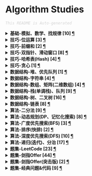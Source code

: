 Algorithm Studies
===

<font color="LightGrey"><i> `This README is Auto-generated` </i></font>

<details><summary><b> 基础-模拟、数学、找规律 [10] <a href="topics/基础-模拟、数学、找规律.md">¶</a></b></summary>

- [`LeetCode No.0005 最长回文子串 (中等, 2021-10)`](topics/基础-模拟、数学、找规律.md#leetcode-no0005-最长回文子串-中等-2021-10)
- [`LeetCode No.0352 将数据流变为多个不相交区间 (困难, 2021-10)`](topics/基础-模拟、数学、找规律.md#leetcode-no0352-将数据流变为多个不相交区间-困难-2021-10)
- [`LeetCode No.0441 排列硬币 (简单, 2021-10)`](topics/基础-模拟、数学、找规律.md#leetcode-no0441-排列硬币-简单-2021-10)
- [`LeetCode No.0859 亲密字符串 (简单, 2021-11)`](topics/基础-模拟、数学、找规律.md#leetcode-no0859-亲密字符串-简单-2021-11)
- [`剑指Offer No.0014 剪绳子1 (中等, 2021-11)`](topics/基础-模拟、数学、找规律.md#剑指offer-no0014-剪绳子1-中等-2021-11)
- [`剑指Offer No.0029 顺时针打印矩阵（3种思路4个写法） (中等, 2021-11)`](topics/基础-模拟、数学、找规律.md#剑指offer-no0029-顺时针打印矩阵3种思路4个写法-中等-2021-11)
- [`剑指Offer No.0039 数组中出现次数超过一半的数字 (简单, 2021-12)`](topics/基础-模拟、数学、找规律.md#剑指offer-no0039-数组中出现次数超过一半的数字-简单-2021-12)
- [`剑指Offer No.0044 数字序列中某一位的数字 (中等, 2021-11)`](topics/基础-模拟、数学、找规律.md#剑指offer-no0044-数字序列中某一位的数字-中等-2021-11)
- [`剑指Offer No.0063 买卖股票的最佳时机 (中等, 2021-11)`](topics/基础-模拟、数学、找规律.md#剑指offer-no0063-买卖股票的最佳时机-中等-2021-11)
- [`剑指Offer No.0067 把字符串转换成整数 (中等, 2021-11)`](topics/基础-模拟、数学、找规律.md#剑指offer-no0067-把字符串转换成整数-中等-2021-11)

</details>

<details><summary><b> 技巧-位运算 [3] <a href="topics/技巧-位运算.md">¶</a></b></summary>

- [`LeetCode No.0029 两数相除 (中等, 2021-10)`](topics/技巧-位运算.md#leetcode-no0029-两数相除-中等-2021-10)
- [`LeetCode No.0187 重复的DNA序列 (中等, 2021-10)`](topics/技巧-位运算.md#leetcode-no0187-重复的dna序列-中等-2021-10)
- [`剑指Offer No.0015 二进制中1的个数 (简单, 2021-11)`](topics/技巧-位运算.md#剑指offer-no0015-二进制中1的个数-简单-2021-11)

</details>

<details><summary><b> 技巧-前缀和 [2] <a href="topics/技巧-前缀和.md">¶</a></b></summary>

- [`LeetCode No.0437 路径总和3 (中等, 2021-10)`](topics/技巧-前缀和.md#leetcode-no0437-路径总和3-中等-2021-10)
- [`剑指Offer No.0042 连续子数组的最大和 (简单, 2021-10)`](topics/技巧-前缀和.md#剑指offer-no0042-连续子数组的最大和-简单-2021-10)

</details>

<details><summary><b> 技巧-双指针、滑动窗口 [8] <a href="topics/技巧-双指针、滑动窗口.md">¶</a></b></summary>

- [`LeetCode No.0011 盛最多水的容器 (中等, 2021-10)`](topics/技巧-双指针、滑动窗口.md#leetcode-no0011-盛最多水的容器-中等-2021-10)
- [`LeetCode No.0015 三数之和 (中等, 2021-10)`](topics/技巧-双指针、滑动窗口.md#leetcode-no0015-三数之和-中等-2021-10)
- [`LeetCode No.0016 最接近的三数之和 (中等, 2021-10)`](topics/技巧-双指针、滑动窗口.md#leetcode-no0016-最接近的三数之和-中等-2021-10)
- [`LeetCode No.0042 接雨水 (困难, 2021-10)`](topics/技巧-双指针、滑动窗口.md#leetcode-no0042-接雨水-困难-2021-10)
- [`LeetCode No.0167 两数之和2(输入有序数组) (简单, 2021-10)`](topics/技巧-双指针、滑动窗口.md#leetcode-no0167-两数之和2输入有序数组-简单-2021-10)
- [`LeetCode No.0611 有效三角形的个数 (中等, 2021-10)`](topics/技巧-双指针、滑动窗口.md#leetcode-no0611-有效三角形的个数-中等-2021-10)
- [`剑指Offer No.0021 调整数组顺序使奇数位于偶数前面 (简单, 2021-11)`](topics/技巧-双指针、滑动窗口.md#剑指offer-no0021-调整数组顺序使奇数位于偶数前面-简单-2021-11)
- [`剑指Offer No.0022 链表中倒数第k个节点 (简单, 2021-11)`](topics/技巧-双指针、滑动窗口.md#剑指offer-no0022-链表中倒数第k个节点-简单-2021-11)

</details>

<details><summary><b> 技巧-哈希表(Hash) [4] <a href="topics/技巧-哈希表(Hash).md">¶</a></b></summary>

- [`LeetCode No.0001 两数之和 (简单, 2021-10)`](topics/技巧-哈希表(Hash).md#leetcode-no0001-两数之和-简单-2021-10)
- [`LeetCode No.0187 重复的DNA序列 (中等, 2021-10)`](topics/技巧-哈希表(Hash).md#leetcode-no0187-重复的dna序列-中等-2021-10)
- [`剑指Offer No.0003 数组中重复的数字 (简单, 2021-11)`](topics/技巧-哈希表(Hash).md#剑指offer-no0003-数组中重复的数字-简单-2021-11)
- [`剑指Offer No.0035 复杂链表的复制（深拷贝） (中等, 2021-12)`](topics/技巧-哈希表(Hash).md#剑指offer-no0035-复杂链表的复制深拷贝-中等-2021-12)

</details>

<details><summary><b> 技巧-贪心 [1] <a href="topics/技巧-贪心.md">¶</a></b></summary>

- [`剑指Offer No.0014 剪绳子1 (中等, 2021-11)`](topics/技巧-贪心.md#剑指offer-no0014-剪绳子1-中等-2021-11)

</details>

<details><summary><b> 数据结构-堆、优先队列 [1] <a href="topics/数据结构-堆、优先队列.md">¶</a></b></summary>

- [`剑指Offer(突击版) No.0076 数组中的第K大的数字 (中等, 2021-10)`](topics/数据结构-堆、优先队列.md#剑指offer突击版-no0076-数组中的第k大的数字-中等-2021-10)

</details>

<details><summary><b> 数据结构-字符串 [4] <a href="topics/数据结构-字符串.md">¶</a></b></summary>

- [`LeetCode No.0434 字符串中的单词数 (简单, 2021-10)`](topics/数据结构-字符串.md#leetcode-no0434-字符串中的单词数-简单-2021-10)
- [`LeetCode No.0859 亲密字符串 (简单, 2021-11)`](topics/数据结构-字符串.md#leetcode-no0859-亲密字符串-简单-2021-11)
- [`剑指Offer No.0005 替换空格 (简单, 2021-11)`](topics/数据结构-字符串.md#剑指offer-no0005-替换空格-简单-2021-11)
- [`剑指Offer No.0067 把字符串转换成整数 (中等, 2021-11)`](topics/数据结构-字符串.md#剑指offer-no0067-把字符串转换成整数-中等-2021-11)

</details>

<details><summary><b> 数据结构-数组、矩阵(二维数组) [4] <a href="topics/数据结构-数组、矩阵(二维数组).md">¶</a></b></summary>

- [`剑指Offer No.0021 调整数组顺序使奇数位于偶数前面 (简单, 2021-11)`](topics/数据结构-数组、矩阵(二维数组).md#剑指offer-no0021-调整数组顺序使奇数位于偶数前面-简单-2021-11)
- [`剑指Offer No.0029 顺时针打印矩阵（3种思路4个写法） (中等, 2021-11)`](topics/数据结构-数组、矩阵(二维数组).md#剑指offer-no0029-顺时针打印矩阵3种思路4个写法-中等-2021-11)
- [`剑指Offer No.0030 包含min函数的栈 (简单, 2021-11)`](topics/数据结构-数组、矩阵(二维数组).md#剑指offer-no0030-包含min函数的栈-简单-2021-11)
- [`剑指Offer No.0031 栈的压入、弹出序列 (中等, 2021-11)`](topics/数据结构-数组、矩阵(二维数组).md#剑指offer-no0031-栈的压入弹出序列-中等-2021-11)

</details>

<details><summary><b> 数据结构-栈(单调栈)、队列 [9] <a href="topics/数据结构-栈(单调栈)、队列.md">¶</a></b></summary>

- [`LeetCode No.0496 下一个更大元素 (简单, 2021-11)`](topics/数据结构-栈(单调栈)、队列.md#leetcode-no0496-下一个更大元素-简单-2021-11)
- [`剑指Offer No.0006 从尾到头打印链表 (简单, 2021-11)`](topics/数据结构-栈(单调栈)、队列.md#剑指offer-no0006-从尾到头打印链表-简单-2021-11)
- [`剑指Offer No.0009 用两个栈实现队列 (简单, 2021-11)`](topics/数据结构-栈(单调栈)、队列.md#剑指offer-no0009-用两个栈实现队列-简单-2021-11)
- [`剑指Offer No.0009 用两个栈实现队列 (简单, 2021-11)`](topics/数据结构-栈(单调栈)、队列.md#剑指offer-no0009-用两个栈实现队列-简单-2021-11)
- [`剑指Offer No.0030 包含min函数的栈 (简单, 2021-11)`](topics/数据结构-栈(单调栈)、队列.md#剑指offer-no0030-包含min函数的栈-简单-2021-11)
- [`剑指Offer No.0031 栈的压入、弹出序列 (中等, 2021-11)`](topics/数据结构-栈(单调栈)、队列.md#剑指offer-no0031-栈的压入弹出序列-中等-2021-11)
- [`剑指Offer No.0032 层序遍历二叉树-1 (简单, 2021-11)`](topics/数据结构-栈(单调栈)、队列.md#剑指offer-no0032-层序遍历二叉树-1-简单-2021-11)
- [`剑指Offer No.0032 层序遍历二叉树-2 (简单, 2021-11)`](topics/数据结构-栈(单调栈)、队列.md#剑指offer-no0032-层序遍历二叉树-2-简单-2021-11)
- [`剑指Offer No.0032 层序遍历二叉树-3（之字形遍历） (简单, 2021-11)`](topics/数据结构-栈(单调栈)、队列.md#剑指offer-no0032-层序遍历二叉树-3之字形遍历-简单-2021-11)

</details>

<details><summary><b> 数据结构-树、二叉树 [16] <a href="topics/数据结构-树、二叉树.md">¶</a></b></summary>

- [`LeetCode No.0104 二叉树的最大深度 (简单, 2021-10)`](topics/数据结构-树、二叉树.md#leetcode-no0104-二叉树的最大深度-简单-2021-10)
- [`LeetCode No.0111 二叉树的最小深度 (简单, 2021-10)`](topics/数据结构-树、二叉树.md#leetcode-no0111-二叉树的最小深度-简单-2021-10)
- [`LeetCode No.0437 路径总和3 (中等, 2021-10)`](topics/数据结构-树、二叉树.md#leetcode-no0437-路径总和3-中等-2021-10)
- [`剑指Offer No.0007 重建二叉树 (中等, 2021-11)`](topics/数据结构-树、二叉树.md#剑指offer-no0007-重建二叉树-中等-2021-11)
- [`剑指Offer No.0026 树的子结构 (中等, 2021-11)`](topics/数据结构-树、二叉树.md#剑指offer-no0026-树的子结构-中等-2021-11)
- [`剑指Offer No.0027 二叉树的镜像 (简单, 2021-11)`](topics/数据结构-树、二叉树.md#剑指offer-no0027-二叉树的镜像-简单-2021-11)
- [`剑指Offer No.0028 对称的二叉树 (简单, 2021-11)`](topics/数据结构-树、二叉树.md#剑指offer-no0028-对称的二叉树-简单-2021-11)
- [`剑指Offer No.0032 层序遍历二叉树-1 (简单, 2021-11)`](topics/数据结构-树、二叉树.md#剑指offer-no0032-层序遍历二叉树-1-简单-2021-11)
- [`剑指Offer No.0032 层序遍历二叉树-2 (简单, 2021-11)`](topics/数据结构-树、二叉树.md#剑指offer-no0032-层序遍历二叉树-2-简单-2021-11)
- [`剑指Offer No.0032 层序遍历二叉树-3（之字形遍历） (简单, 2021-11)`](topics/数据结构-树、二叉树.md#剑指offer-no0032-层序遍历二叉树-3之字形遍历-简单-2021-11)
- [`剑指Offer No.0033 二叉搜索树的后序遍历序列 (中等, 2021-12)`](topics/数据结构-树、二叉树.md#剑指offer-no0033-二叉搜索树的后序遍历序列-中等-2021-12)
- [`剑指Offer No.0034 二叉树中和为某一值的路径 (中等, 2021-12)`](topics/数据结构-树、二叉树.md#剑指offer-no0034-二叉树中和为某一值的路径-中等-2021-12)
- [`剑指Offer No.0036 二叉搜索树与双向链表 (中等, 2021-12)`](topics/数据结构-树、二叉树.md#剑指offer-no0036-二叉搜索树与双向链表-中等-2021-12)
- [`剑指Offer No.0037 序列化二叉树 (困难, 2021-12)`](topics/数据结构-树、二叉树.md#剑指offer-no0037-序列化二叉树-困难-2021-12)
- [`剑指Offer No.0054 二叉搜索树的第k大节点 (简单, 2021-11)`](topics/数据结构-树、二叉树.md#剑指offer-no0054-二叉搜索树的第k大节点-简单-2021-11)
- [`剑指Offer No.0055 二叉树的深度 (简单, 2021-11)`](topics/数据结构-树、二叉树.md#剑指offer-no0055-二叉树的深度-简单-2021-11)

</details>

<details><summary><b> 数据结构-链表 [8] <a href="topics/数据结构-链表.md">¶</a></b></summary>

- [`LeetCode No.0002 两数相加 (中等, 2021-10)`](topics/数据结构-链表.md#leetcode-no0002-两数相加-中等-2021-10)
- [`LeetCode No.0086 分隔链表 (中等, 2021-10)`](topics/数据结构-链表.md#leetcode-no0086-分隔链表-中等-2021-10)
- [`剑指Offer No.0006 从尾到头打印链表 (简单, 2021-11)`](topics/数据结构-链表.md#剑指offer-no0006-从尾到头打印链表-简单-2021-11)
- [`剑指Offer No.0018 删除链表的节点 (简单, 2021-11)`](topics/数据结构-链表.md#剑指offer-no0018-删除链表的节点-简单-2021-11)
- [`剑指Offer No.0022 链表中倒数第k个节点 (简单, 2021-11)`](topics/数据结构-链表.md#剑指offer-no0022-链表中倒数第k个节点-简单-2021-11)
- [`剑指Offer No.0024 反转链表 (简单, 2021-11)`](topics/数据结构-链表.md#剑指offer-no0024-反转链表-简单-2021-11)
- [`剑指Offer No.0025 合并两个排序的链表 (简单, 2021-11)`](topics/数据结构-链表.md#剑指offer-no0025-合并两个排序的链表-简单-2021-11)
- [`剑指Offer No.0035 复杂链表的复制（深拷贝） (中等, 2021-12)`](topics/数据结构-链表.md#剑指offer-no0035-复杂链表的复制深拷贝-中等-2021-12)

</details>

<details><summary><b> 算法-二分法 [9] <a href="topics/算法-二分法.md">¶</a></b></summary>

- [`LeetCode No.0029 两数相除 (中等, 2021-10)`](topics/算法-二分法.md#leetcode-no0029-两数相除-中等-2021-10)
- [`LeetCode No.0033 搜索旋转排序数组 (中等, 2021-10)`](topics/算法-二分法.md#leetcode-no0033-搜索旋转排序数组-中等-2021-10)
- [`LeetCode No.0240 搜索二维矩阵2 (中等, 2021-10)`](topics/算法-二分法.md#leetcode-no0240-搜索二维矩阵2-中等-2021-10)
- [`LeetCode No.0352 将数据流变为多个不相交区间 (困难, 2021-10)`](topics/算法-二分法.md#leetcode-no0352-将数据流变为多个不相交区间-困难-2021-10)
- [`LeetCode No.0441 排列硬币 (简单, 2021-10)`](topics/算法-二分法.md#leetcode-no0441-排列硬币-简单-2021-10)
- [`剑指Offer No.0004 二维数组中的查找 (中等, 2021-11)`](topics/算法-二分法.md#剑指offer-no0004-二维数组中的查找-中等-2021-11)
- [`剑指Offer No.0011 旋转数组的最小数字 (简单, 2021-11)`](topics/算法-二分法.md#剑指offer-no0011-旋转数组的最小数字-简单-2021-11)
- [`剑指Offer No.0016 数值的整数次方（快速幂） (中等, 2021-11)`](topics/算法-二分法.md#剑指offer-no0016-数值的整数次方快速幂-中等-2021-11)
- [`剑指Offer(突击版) No.0069 山峰数组的顶部 (简单, 2021-10)`](topics/算法-二分法.md#剑指offer突击版-no0069-山峰数组的顶部-简单-2021-10)

</details>

<details><summary><b> 算法-动态规划(DP、记忆化搜索) [8] <a href="topics/算法-动态规划(DP、记忆化搜索).md">¶</a></b></summary>

- [`LeetCode No.0005 最长回文子串 (中等, 2021-10)`](topics/算法-动态规划(DP、记忆化搜索).md#leetcode-no0005-最长回文子串-中等-2021-10)
- [`剑指Offer No.0010 斐波那契数列-1 (简单, 2021-11)`](topics/算法-动态规划(DP、记忆化搜索).md#剑指offer-no0010-斐波那契数列-1-简单-2021-11)
- [`剑指Offer No.0010 斐波那契数列-1 (简单, 2021-11)`](topics/算法-动态规划(DP、记忆化搜索).md#剑指offer-no0010-斐波那契数列-1-简单-2021-11)
- [`剑指Offer No.0010 斐波那契数列-2（青蛙跳台阶） (简单, 2021-11)`](topics/算法-动态规划(DP、记忆化搜索).md#剑指offer-no0010-斐波那契数列-2青蛙跳台阶-简单-2021-11)
- [`剑指Offer No.0014 剪绳子1 (中等, 2021-11)`](topics/算法-动态规划(DP、记忆化搜索).md#剑指offer-no0014-剪绳子1-中等-2021-11)
- [`剑指Offer No.0042 连续子数组的最大和 (简单, 2021-10)`](topics/算法-动态规划(DP、记忆化搜索).md#剑指offer-no0042-连续子数组的最大和-简单-2021-10)
- [`剑指Offer No.0047 礼物的最大价值 (中等, 2021-11)`](topics/算法-动态规划(DP、记忆化搜索).md#剑指offer-no0047-礼物的最大价值-中等-2021-11)
- [`剑指Offer No.0048 最长不含重复字符的子字符串 (中等, 2021-11)`](topics/算法-动态规划(DP、记忆化搜索).md#剑指offer-no0048-最长不含重复字符的子字符串-中等-2021-11)

</details>

<details><summary><b> 算法-广度优先搜索(BFS) [3] <a href="topics/算法-广度优先搜索(BFS).md">¶</a></b></summary>

- [`剑指Offer No.0032 层序遍历二叉树-1 (简单, 2021-11)`](topics/算法-广度优先搜索(BFS).md#剑指offer-no0032-层序遍历二叉树-1-简单-2021-11)
- [`剑指Offer No.0032 层序遍历二叉树-2 (简单, 2021-11)`](topics/算法-广度优先搜索(BFS).md#剑指offer-no0032-层序遍历二叉树-2-简单-2021-11)
- [`剑指Offer No.0032 层序遍历二叉树-3（之字形遍历） (简单, 2021-11)`](topics/算法-广度优先搜索(BFS).md#剑指offer-no0032-层序遍历二叉树-3之字形遍历-简单-2021-11)

</details>

<details><summary><b> 算法-排序(快排) [2] <a href="topics/算法-排序(快排).md">¶</a></b></summary>

- [`剑指Offer No.0039 数组中出现次数超过一半的数字 (简单, 2021-12)`](topics/算法-排序(快排).md#剑指offer-no0039-数组中出现次数超过一半的数字-简单-2021-12)
- [`剑指Offer(突击版) No.0076 数组中的第K大的数字 (中等, 2021-10)`](topics/算法-排序(快排).md#剑指offer突击版-no0076-数组中的第k大的数字-中等-2021-10)

</details>

<details><summary><b> 算法-深度优先搜索(DFS) [10] <a href="topics/算法-深度优先搜索(DFS).md">¶</a></b></summary>

- [`LeetCode No.0111 二叉树的最小深度 (简单, 2021-10)`](topics/算法-深度优先搜索(DFS).md#leetcode-no0111-二叉树的最小深度-简单-2021-10)
- [`LeetCode No.0437 路径总和3 (中等, 2021-10)`](topics/算法-深度优先搜索(DFS).md#leetcode-no0437-路径总和3-中等-2021-10)
- [`剑指Offer No.0006 从尾到头打印链表 (简单, 2021-11)`](topics/算法-深度优先搜索(DFS).md#剑指offer-no0006-从尾到头打印链表-简单-2021-11)
- [`剑指Offer No.0012 矩阵中的路径 (中等, 2021-11)`](topics/算法-深度优先搜索(DFS).md#剑指offer-no0012-矩阵中的路径-中等-2021-11)
- [`剑指Offer No.0012 矩阵中的路径 (中等, 2021-11)`](topics/算法-深度优先搜索(DFS).md#剑指offer-no0012-矩阵中的路径-中等-2021-11)
- [`剑指Offer No.0013 机器人的运动范围 (中等, 2021-11)`](topics/算法-深度优先搜索(DFS).md#剑指offer-no0013-机器人的运动范围-中等-2021-11)
- [`剑指Offer No.0017 打印从1到最大的n位数（N叉树的遍历） (中等, 2021-11)`](topics/算法-深度优先搜索(DFS).md#剑指offer-no0017-打印从1到最大的n位数n叉树的遍历-中等-2021-11)
- [`剑指Offer No.0034 二叉树中和为某一值的路径 (中等, 2021-12)`](topics/算法-深度优先搜索(DFS).md#剑指offer-no0034-二叉树中和为某一值的路径-中等-2021-12)
- [`剑指Offer No.0038 字符串的排列（全排列） (中等, 2021-12)`](topics/算法-深度优先搜索(DFS).md#剑指offer-no0038-字符串的排列全排列-中等-2021-12)
- [`剑指Offer No.0054 二叉搜索树的第k大节点 (简单, 2021-11)`](topics/算法-深度优先搜索(DFS).md#剑指offer-no0054-二叉搜索树的第k大节点-简单-2021-11)

</details>

<details><summary><b> 算法-递归(迭代)、分治 [17] <a href="topics/算法-递归(迭代)、分治.md">¶</a></b></summary>

- [`LeetCode No.0021 合并两个有序链表 (简单, 2021-10)`](topics/算法-递归(迭代)、分治.md#leetcode-no0021-合并两个有序链表-简单-2021-10)
- [`LeetCode No.0104 二叉树的最大深度 (简单, 2021-10)`](topics/算法-递归(迭代)、分治.md#leetcode-no0104-二叉树的最大深度-简单-2021-10)
- [`剑指Offer No.0006 从尾到头打印链表 (简单, 2021-11)`](topics/算法-递归(迭代)、分治.md#剑指offer-no0006-从尾到头打印链表-简单-2021-11)
- [`剑指Offer No.0007 重建二叉树 (中等, 2021-11)`](topics/算法-递归(迭代)、分治.md#剑指offer-no0007-重建二叉树-中等-2021-11)
- [`剑指Offer No.0016 数值的整数次方（快速幂） (中等, 2021-11)`](topics/算法-递归(迭代)、分治.md#剑指offer-no0016-数值的整数次方快速幂-中等-2021-11)
- [`剑指Offer No.0024 反转链表 (简单, 2021-11)`](topics/算法-递归(迭代)、分治.md#剑指offer-no0024-反转链表-简单-2021-11)
- [`剑指Offer No.0024 反转链表 (简单, 2021-11)`](topics/算法-递归(迭代)、分治.md#剑指offer-no0024-反转链表-简单-2021-11)
- [`剑指Offer No.0025 合并两个排序的链表 (简单, 2021-11)`](topics/算法-递归(迭代)、分治.md#剑指offer-no0025-合并两个排序的链表-简单-2021-11)
- [`剑指Offer No.0025 合并两个排序的链表 (简单, 2021-11)`](topics/算法-递归(迭代)、分治.md#剑指offer-no0025-合并两个排序的链表-简单-2021-11)
- [`剑指Offer No.0026 树的子结构 (中等, 2021-11)`](topics/算法-递归(迭代)、分治.md#剑指offer-no0026-树的子结构-中等-2021-11)
- [`剑指Offer No.0027 二叉树的镜像 (简单, 2021-11)`](topics/算法-递归(迭代)、分治.md#剑指offer-no0027-二叉树的镜像-简单-2021-11)
- [`剑指Offer No.0028 对称的二叉树 (简单, 2021-11)`](topics/算法-递归(迭代)、分治.md#剑指offer-no0028-对称的二叉树-简单-2021-11)
- [`剑指Offer No.0036 二叉搜索树与双向链表 (中等, 2021-12)`](topics/算法-递归(迭代)、分治.md#剑指offer-no0036-二叉搜索树与双向链表-中等-2021-12)
- [`剑指Offer No.0039 数组中出现次数超过一半的数字 (简单, 2021-12)`](topics/算法-递归(迭代)、分治.md#剑指offer-no0039-数组中出现次数超过一半的数字-简单-2021-12)
- [`剑指Offer No.0044 数字序列中某一位的数字 (中等, 2021-11)`](topics/算法-递归(迭代)、分治.md#剑指offer-no0044-数字序列中某一位的数字-中等-2021-11)
- [`剑指Offer No.0055 二叉树的深度 (简单, 2021-11)`](topics/算法-递归(迭代)、分治.md#剑指offer-no0055-二叉树的深度-简单-2021-11)
- [`剑指Offer(突击版) No.0076 数组中的第K大的数字 (中等, 2021-10)`](topics/算法-递归(迭代)、分治.md#剑指offer突击版-no0076-数组中的第k大的数字-中等-2021-10)

</details>

<details><summary><b> 题集-LeetCode [23] <a href="topics/题集-LeetCode.md">¶</a></b></summary>

- [`LeetCode No.0001 两数之和 (简单, 2021-10)`](topics/题集-LeetCode.md#leetcode-no0001-两数之和-简单-2021-10)
- [`LeetCode No.0002 两数相加 (中等, 2021-10)`](topics/题集-LeetCode.md#leetcode-no0002-两数相加-中等-2021-10)
- [`LeetCode No.0005 最长回文子串 (中等, 2021-10)`](topics/题集-LeetCode.md#leetcode-no0005-最长回文子串-中等-2021-10)
- [`LeetCode No.0011 盛最多水的容器 (中等, 2021-10)`](topics/题集-LeetCode.md#leetcode-no0011-盛最多水的容器-中等-2021-10)
- [`LeetCode No.0015 三数之和 (中等, 2021-10)`](topics/题集-LeetCode.md#leetcode-no0015-三数之和-中等-2021-10)
- [`LeetCode No.0016 最接近的三数之和 (中等, 2021-10)`](topics/题集-LeetCode.md#leetcode-no0016-最接近的三数之和-中等-2021-10)
- [`LeetCode No.0021 合并两个有序链表 (简单, 2021-10)`](topics/题集-LeetCode.md#leetcode-no0021-合并两个有序链表-简单-2021-10)
- [`LeetCode No.0029 两数相除 (中等, 2021-10)`](topics/题集-LeetCode.md#leetcode-no0029-两数相除-中等-2021-10)
- [`LeetCode No.0033 搜索旋转排序数组 (中等, 2021-10)`](topics/题集-LeetCode.md#leetcode-no0033-搜索旋转排序数组-中等-2021-10)
- [`LeetCode No.0042 接雨水 (困难, 2021-10)`](topics/题集-LeetCode.md#leetcode-no0042-接雨水-困难-2021-10)
- [`LeetCode No.0086 分隔链表 (中等, 2021-10)`](topics/题集-LeetCode.md#leetcode-no0086-分隔链表-中等-2021-10)
- [`LeetCode No.0104 二叉树的最大深度 (简单, 2021-10)`](topics/题集-LeetCode.md#leetcode-no0104-二叉树的最大深度-简单-2021-10)
- [`LeetCode No.0111 二叉树的最小深度 (简单, 2021-10)`](topics/题集-LeetCode.md#leetcode-no0111-二叉树的最小深度-简单-2021-10)
- [`LeetCode No.0167 两数之和2(输入有序数组) (简单, 2021-10)`](topics/题集-LeetCode.md#leetcode-no0167-两数之和2输入有序数组-简单-2021-10)
- [`LeetCode No.0187 重复的DNA序列 (中等, 2021-10)`](topics/题集-LeetCode.md#leetcode-no0187-重复的dna序列-中等-2021-10)
- [`LeetCode No.0240 搜索二维矩阵2 (中等, 2021-10)`](topics/题集-LeetCode.md#leetcode-no0240-搜索二维矩阵2-中等-2021-10)
- [`LeetCode No.0352 将数据流变为多个不相交区间 (困难, 2021-10)`](topics/题集-LeetCode.md#leetcode-no0352-将数据流变为多个不相交区间-困难-2021-10)
- [`LeetCode No.0434 字符串中的单词数 (简单, 2021-10)`](topics/题集-LeetCode.md#leetcode-no0434-字符串中的单词数-简单-2021-10)
- [`LeetCode No.0437 路径总和3 (中等, 2021-10)`](topics/题集-LeetCode.md#leetcode-no0437-路径总和3-中等-2021-10)
- [`LeetCode No.0441 排列硬币 (简单, 2021-10)`](topics/题集-LeetCode.md#leetcode-no0441-排列硬币-简单-2021-10)
- [`LeetCode No.0496 下一个更大元素 (简单, 2021-11)`](topics/题集-LeetCode.md#leetcode-no0496-下一个更大元素-简单-2021-11)
- [`LeetCode No.0611 有效三角形的个数 (中等, 2021-10)`](topics/题集-LeetCode.md#leetcode-no0611-有效三角形的个数-中等-2021-10)
- [`LeetCode No.0859 亲密字符串 (简单, 2021-11)`](topics/题集-LeetCode.md#leetcode-no0859-亲密字符串-简单-2021-11)

</details>

<details><summary><b> 题集-剑指Offer [44] <a href="topics/题集-剑指Offer.md">¶</a></b></summary>

- [`剑指Offer No.0003 数组中重复的数字 (简单, 2021-11)`](topics/题集-剑指Offer.md#剑指offer-no0003-数组中重复的数字-简单-2021-11)
- [`剑指Offer No.0004 二维数组中的查找 (中等, 2021-11)`](topics/题集-剑指Offer.md#剑指offer-no0004-二维数组中的查找-中等-2021-11)
- [`剑指Offer No.0005 替换空格 (简单, 2021-11)`](topics/题集-剑指Offer.md#剑指offer-no0005-替换空格-简单-2021-11)
- [`剑指Offer No.0006 从尾到头打印链表 (简单, 2021-11)`](topics/题集-剑指Offer.md#剑指offer-no0006-从尾到头打印链表-简单-2021-11)
- [`剑指Offer No.0007 重建二叉树 (中等, 2021-11)`](topics/题集-剑指Offer.md#剑指offer-no0007-重建二叉树-中等-2021-11)
- [`剑指Offer No.0009 用两个栈实现队列 (简单, 2021-11)`](topics/题集-剑指Offer.md#剑指offer-no0009-用两个栈实现队列-简单-2021-11)
- [`剑指Offer No.0010 斐波那契数列-1 (简单, 2021-11)`](topics/题集-剑指Offer.md#剑指offer-no0010-斐波那契数列-1-简单-2021-11)
- [`剑指Offer No.0010 斐波那契数列-2（青蛙跳台阶） (简单, 2021-11)`](topics/题集-剑指Offer.md#剑指offer-no0010-斐波那契数列-2青蛙跳台阶-简单-2021-11)
- [`剑指Offer No.0011 旋转数组的最小数字 (简单, 2021-11)`](topics/题集-剑指Offer.md#剑指offer-no0011-旋转数组的最小数字-简单-2021-11)
- [`剑指Offer No.0012 矩阵中的路径 (中等, 2021-11)`](topics/题集-剑指Offer.md#剑指offer-no0012-矩阵中的路径-中等-2021-11)
- [`剑指Offer No.0013 机器人的运动范围 (中等, 2021-11)`](topics/题集-剑指Offer.md#剑指offer-no0013-机器人的运动范围-中等-2021-11)
- [`剑指Offer No.0014 剪绳子1 (中等, 2021-11)`](topics/题集-剑指Offer.md#剑指offer-no0014-剪绳子1-中等-2021-11)
- [`剑指Offer No.0015 二进制中1的个数 (简单, 2021-11)`](topics/题集-剑指Offer.md#剑指offer-no0015-二进制中1的个数-简单-2021-11)
- [`剑指Offer No.0016 数值的整数次方（快速幂） (中等, 2021-11)`](topics/题集-剑指Offer.md#剑指offer-no0016-数值的整数次方快速幂-中等-2021-11)
- [`剑指Offer No.0017 打印从1到最大的n位数（N叉树的遍历） (中等, 2021-11)`](topics/题集-剑指Offer.md#剑指offer-no0017-打印从1到最大的n位数n叉树的遍历-中等-2021-11)
- [`剑指Offer No.0018 删除链表的节点 (简单, 2021-11)`](topics/题集-剑指Offer.md#剑指offer-no0018-删除链表的节点-简单-2021-11)
- [`剑指Offer No.0021 调整数组顺序使奇数位于偶数前面 (简单, 2021-11)`](topics/题集-剑指Offer.md#剑指offer-no0021-调整数组顺序使奇数位于偶数前面-简单-2021-11)
- [`剑指Offer No.0022 链表中倒数第k个节点 (简单, 2021-11)`](topics/题集-剑指Offer.md#剑指offer-no0022-链表中倒数第k个节点-简单-2021-11)
- [`剑指Offer No.0024 反转链表 (简单, 2021-11)`](topics/题集-剑指Offer.md#剑指offer-no0024-反转链表-简单-2021-11)
- [`剑指Offer No.0025 合并两个排序的链表 (简单, 2021-11)`](topics/题集-剑指Offer.md#剑指offer-no0025-合并两个排序的链表-简单-2021-11)
- [`剑指Offer No.0026 树的子结构 (中等, 2021-11)`](topics/题集-剑指Offer.md#剑指offer-no0026-树的子结构-中等-2021-11)
- [`剑指Offer No.0027 二叉树的镜像 (简单, 2021-11)`](topics/题集-剑指Offer.md#剑指offer-no0027-二叉树的镜像-简单-2021-11)
- [`剑指Offer No.0028 对称的二叉树 (简单, 2021-11)`](topics/题集-剑指Offer.md#剑指offer-no0028-对称的二叉树-简单-2021-11)
- [`剑指Offer No.0029 顺时针打印矩阵（3种思路4个写法） (中等, 2021-11)`](topics/题集-剑指Offer.md#剑指offer-no0029-顺时针打印矩阵3种思路4个写法-中等-2021-11)
- [`剑指Offer No.0030 包含min函数的栈 (简单, 2021-11)`](topics/题集-剑指Offer.md#剑指offer-no0030-包含min函数的栈-简单-2021-11)
- [`剑指Offer No.0031 栈的压入、弹出序列 (中等, 2021-11)`](topics/题集-剑指Offer.md#剑指offer-no0031-栈的压入弹出序列-中等-2021-11)
- [`剑指Offer No.0032 层序遍历二叉树-1 (简单, 2021-11)`](topics/题集-剑指Offer.md#剑指offer-no0032-层序遍历二叉树-1-简单-2021-11)
- [`剑指Offer No.0032 层序遍历二叉树-2 (简单, 2021-11)`](topics/题集-剑指Offer.md#剑指offer-no0032-层序遍历二叉树-2-简单-2021-11)
- [`剑指Offer No.0032 层序遍历二叉树-3（之字形遍历） (简单, 2021-11)`](topics/题集-剑指Offer.md#剑指offer-no0032-层序遍历二叉树-3之字形遍历-简单-2021-11)
- [`剑指Offer No.0033 二叉搜索树的后序遍历序列 (中等, 2021-12)`](topics/题集-剑指Offer.md#剑指offer-no0033-二叉搜索树的后序遍历序列-中等-2021-12)
- [`剑指Offer No.0034 二叉树中和为某一值的路径 (中等, 2021-12)`](topics/题集-剑指Offer.md#剑指offer-no0034-二叉树中和为某一值的路径-中等-2021-12)
- [`剑指Offer No.0035 复杂链表的复制（深拷贝） (中等, 2021-12)`](topics/题集-剑指Offer.md#剑指offer-no0035-复杂链表的复制深拷贝-中等-2021-12)
- [`剑指Offer No.0036 二叉搜索树与双向链表 (中等, 2021-12)`](topics/题集-剑指Offer.md#剑指offer-no0036-二叉搜索树与双向链表-中等-2021-12)
- [`剑指Offer No.0037 序列化二叉树 (困难, 2021-12)`](topics/题集-剑指Offer.md#剑指offer-no0037-序列化二叉树-困难-2021-12)
- [`剑指Offer No.0038 字符串的排列（全排列） (中等, 2021-12)`](topics/题集-剑指Offer.md#剑指offer-no0038-字符串的排列全排列-中等-2021-12)
- [`剑指Offer No.0039 数组中出现次数超过一半的数字 (简单, 2021-12)`](topics/题集-剑指Offer.md#剑指offer-no0039-数组中出现次数超过一半的数字-简单-2021-12)
- [`剑指Offer No.0042 连续子数组的最大和 (简单, 2021-10)`](topics/题集-剑指Offer.md#剑指offer-no0042-连续子数组的最大和-简单-2021-10)
- [`剑指Offer No.0044 数字序列中某一位的数字 (中等, 2021-11)`](topics/题集-剑指Offer.md#剑指offer-no0044-数字序列中某一位的数字-中等-2021-11)
- [`剑指Offer No.0047 礼物的最大价值 (中等, 2021-11)`](topics/题集-剑指Offer.md#剑指offer-no0047-礼物的最大价值-中等-2021-11)
- [`剑指Offer No.0048 最长不含重复字符的子字符串 (中等, 2021-11)`](topics/题集-剑指Offer.md#剑指offer-no0048-最长不含重复字符的子字符串-中等-2021-11)
- [`剑指Offer No.0054 二叉搜索树的第k大节点 (简单, 2021-11)`](topics/题集-剑指Offer.md#剑指offer-no0054-二叉搜索树的第k大节点-简单-2021-11)
- [`剑指Offer No.0055 二叉树的深度 (简单, 2021-11)`](topics/题集-剑指Offer.md#剑指offer-no0055-二叉树的深度-简单-2021-11)
- [`剑指Offer No.0063 买卖股票的最佳时机 (中等, 2021-11)`](topics/题集-剑指Offer.md#剑指offer-no0063-买卖股票的最佳时机-中等-2021-11)
- [`剑指Offer No.0067 把字符串转换成整数 (中等, 2021-11)`](topics/题集-剑指Offer.md#剑指offer-no0067-把字符串转换成整数-中等-2021-11)

</details>

<details><summary><b> 题集-剑指Offer(突击版) [2] <a href="topics/题集-剑指Offer(突击版).md">¶</a></b></summary>

- [`剑指Offer(突击版) No.0069 山峰数组的顶部 (简单, 2021-10)`](topics/题集-剑指Offer(突击版).md#剑指offer突击版-no0069-山峰数组的顶部-简单-2021-10)
- [`剑指Offer(突击版) No.0076 数组中的第K大的数字 (中等, 2021-10)`](topics/题集-剑指Offer(突击版).md#剑指offer突击版-no0076-数组中的第k大的数字-中等-2021-10)

</details>

<details><summary><b> 题集-经典问题&代码 [9] <a href="topics/题集-经典问题&代码.md">¶</a></b></summary>

- [`剑指Offer No.0007 重建二叉树 (中等, 2021-11)`](topics/题集-经典问题&代码.md#剑指offer-no0007-重建二叉树-中等-2021-11)
- [`剑指Offer No.0016 数值的整数次方（快速幂） (中等, 2021-11)`](topics/题集-经典问题&代码.md#剑指offer-no0016-数值的整数次方快速幂-中等-2021-11)
- [`剑指Offer No.0024 反转链表 (简单, 2021-11)`](topics/题集-经典问题&代码.md#剑指offer-no0024-反转链表-简单-2021-11)
- [`剑指Offer No.0029 顺时针打印矩阵（3种思路4个写法） (中等, 2021-11)`](topics/题集-经典问题&代码.md#剑指offer-no0029-顺时针打印矩阵3种思路4个写法-中等-2021-11)
- [`剑指Offer No.0031 栈的压入、弹出序列 (中等, 2021-11)`](topics/题集-经典问题&代码.md#剑指offer-no0031-栈的压入弹出序列-中等-2021-11)
- [`剑指Offer No.0035 复杂链表的复制（深拷贝） (中等, 2021-12)`](topics/题集-经典问题&代码.md#剑指offer-no0035-复杂链表的复制深拷贝-中等-2021-12)
- [`剑指Offer No.0036 二叉搜索树与双向链表 (中等, 2021-12)`](topics/题集-经典问题&代码.md#剑指offer-no0036-二叉搜索树与双向链表-中等-2021-12)
- [`剑指Offer No.0038 字符串的排列（全排列） (中等, 2021-12)`](topics/题集-经典问题&代码.md#剑指offer-no0038-字符串的排列全排列-中等-2021-12)
- [`剑指Offer No.0039 数组中出现次数超过一半的数字 (简单, 2021-12)`](topics/题集-经典问题&代码.md#剑指offer-no0039-数组中出现次数超过一半的数字-简单-2021-12)

</details>
